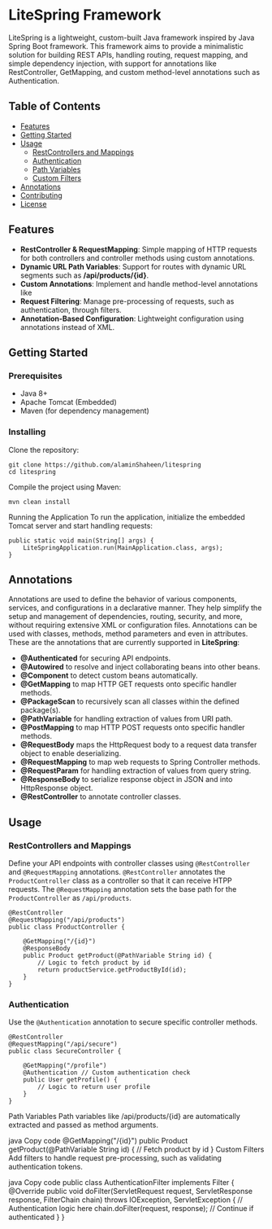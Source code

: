 # LiteSpring Framework

LiteSpring is a lightweight, custom-built Java framework inspired by Java Spring Boot framework. This framework aims to provide a minimalistic solution for building REST APIs, handling routing, request mapping, and simple dependency injection, with support for annotations like RestController, GetMapping, and custom method-level annotations such as Authentication.

## Table of Contents
- [Features](#features)
- [Getting Started](#getting-started)
- [Usage](#usage)
  - [RestControllers and Mappings](#restcontrollers-and-mappings)
  - [Authentication](#authentication)
  - [Path Variables](#path-variables)
  - [Custom Filters](#custom-filters)
- [Annotations](#annotations)
- [Contributing](#contributing)
- [License](#license)




## Features

- **RestController & RequestMapping**: Simple mapping of HTTP requests for both controllers and controller methods using custom annotations.
- **Dynamic URL Path Variables**: Support for routes with dynamic URL segments such as **/api/products/{id}**.
- **Custom Annotations**: Implement and handle method-level annotations like
- **Request Filtering**: Manage pre-processing of requests, such as authentication, through filters.
- **Annotation-Based Configuration**: Lightweight configuration using annotations instead of XML.


## Getting Started

### Prerequisites
- Java 8+
- Apache Tomcat (Embedded)
- Maven (for dependency management)

### Installing

Clone the repository:
```
git clone https://github.com/alaminShaheen/litespring
cd litespring
```

Compile the project using Maven:
```
mvn clean install
```

Running the Application
To run the application, initialize the embedded Tomcat server and start handling requests:
```
public static void main(String[] args) {
    LiteSpringApplication.run(MainApplication.class, args);
}
```

## Annotations
Annotations are used to define the behavior of various components, services, and configurations in a declarative manner. They help simplify the setup and management of dependencies, routing, security, and more, without requiring extensive XML or configuration files. Annotations can be used with classes, methods, method parameters and even in attributes. These are the annotations that are currently supported in **LiteSpring**:

- **@Authenticated** for securing API endpoints.
- **@Autowired** to resolve and inject collaborating beans into other beans.
- **@Component** to detect custom beans automatically.
- **@GetMapping** to map HTTP GET requests onto specific handler methods.
- **@PackageScan** to recursively scan all classes within the defined package(s).
- **@PathVariable** for handling extraction of values from URI path.
- **@PostMapping** to map HTTP POST requests onto specific handler methods.
- **@RequestBody** maps the HttpRequest body to a request data transfer object to enable deserializing.
- **@RequestMapping** to map web requests to Spring Controller methods.
- **@RequestParam** for handling extraction of values from query string.
- **@ResponseBody** to serialize response object in JSON and into HttpResponse object.
- **@RestController** to annotate controller classes.


## Usage
### RestControllers and Mappings
Define your API endpoints with controller classes using `@RestController` and `@RequestMapping` annotations. `@RestController` annotates the `ProductController` class as a controller so that it can receive HTPP requests. The `@RequestMapping` annotation sets the base path for the `ProductController` as `/api/products`.
```
@RestController
@RequestMapping("/api/products")
public class ProductController {

    @GetMapping("/{id}")
    @ResponseBody
    public Product getProduct(@PathVariable String id) {
        // Logic to fetch product by id
        return productService.getProductById(id);
    }
}
```
### Authentication
Use the `@Authentication` annotation to secure specific controller methods.

```
@RestController
@RequestMapping("/api/secure")
public class SecureController {

    @GetMapping("/profile")
    @Authentication // Custom authentication check
    public User getProfile() {
        // Logic to return user profile
    }
}
```
Path Variables
Path variables like /api/products/{id} are automatically extracted and passed as method arguments.

java
Copy code
@GetMapping("/{id}")
public Product getProduct(@PathVariable String id) {
    // Fetch product by id
}
Custom Filters
Add filters to handle request pre-processing, such as validating authentication tokens.

java
Copy code
public class AuthenticationFilter implements Filter {
    @Override
    public void doFilter(ServletRequest request, ServletResponse response, FilterChain chain) throws IOException, ServletException {
        // Authentication logic here
        chain.doFilter(request, response); // Continue if authenticated
    }
}
